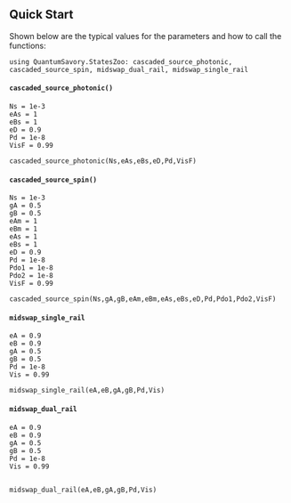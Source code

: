 ## Quick Start

Shown below are the typical values for the parameters and how to call the functions:

```
using QuantumSavory.StatesZoo: cascaded_source_photonic, cascaded_source_spin, midswap_dual_rail, midswap_single_rail
```

#### `cascaded_source_photonic()`

```
Ns = 1e-3
eAs = 1
eBs = 1
eD = 0.9
Pd = 1e-8
VisF = 0.99

cascaded_source_photonic(Ns,eAs,eBs,eD,Pd,VisF)
```

#### `cascaded_source_spin()`

```
Ns = 1e-3
gA = 0.5
gB = 0.5
eAm = 1
eBm = 1
eAs = 1
eBs = 1
eD = 0.9
Pd = 1e-8
Pdo1 = 1e-8
Pdo2 = 1e-8
VisF = 0.99

cascaded_source_spin(Ns,gA,gB,eAm,eBm,eAs,eBs,eD,Pd,Pdo1,Pdo2,VisF)
```

#### `midswap_single_rail`

```
eA = 0.9
eB = 0.9
gA = 0.5
gB = 0.5
Pd = 1e-8
Vis = 0.99

midswap_single_rail(eA,eB,gA,gB,Pd,Vis)
```

#### `midswap_dual_rail`

```
eA = 0.9
eB = 0.9
gA = 0.5
gB = 0.5
Pd = 1e-8
Vis = 0.99


midswap_dual_rail(eA,eB,gA,gB,Pd,Vis)
```